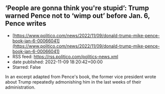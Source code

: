 ## ‘People are gonna think you're stupid’: Trump warned Pence not to ‘wimp out’ before Jan. 6, Pence writes
 - [https://www.politico.com/news/2022/11/09/donald-trump-mike-pence-book-jan-6-00066041](https://www.politico.com/news/2022/11/09/donald-trump-mike-pence-book-jan-6-00066041)
 - RSS feed: https://rss.politico.com/politics-news.xml
 - date published: 2022-11-09 18:20:42+00:00
 - Starred: False

In an excerpt adapted from Pence's book, the former vice president wrote about Trump repeatedly admonishing him in the last weeks of their administration.
